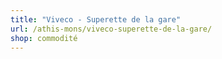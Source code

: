 ```yaml
---
title: "Viveco - Superette de la gare"
url: /athis-mons/viveco-superette-de-la-gare/
shop: commodité
---
```

